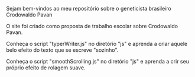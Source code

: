 Sejam bem-vindos ao meu repositório sobre o geneticista brasileiro Crodowaldo Pavan

O site foi criado como proposta de trabalho escolar sobre Crodowaldo Pavan.

Conheça o script "typerWriter.js" no diretório "js" e aprenda a criar aquele belo efeito do texto que se escreve "sozinho".

Conheça o script "smoothScrolling.js" no diretório "js" e aprenda a crir seu próprio efeito de rolagem suave.
